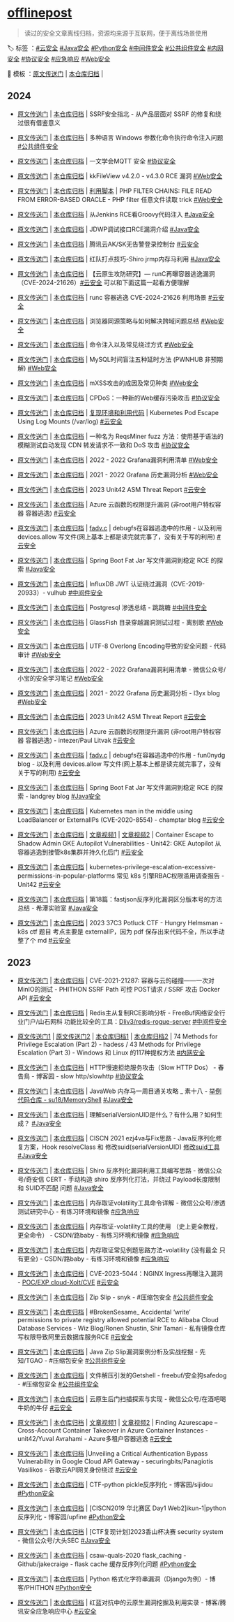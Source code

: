 # [offlinepost](https://github.com/tarimoe/offlinepost)
> 读过的安全文章离线归档，资源均来源于互联网，便于离线场景使用

🏷️ 标签 ：[#云安全](./云安全/) [#Java安全](./Java安全/) [#Python安全](./Python安全/) [#中间件安全](./中间件安全/) [#公共组件安全](./公共组件安全/) [#内网安全](./内网安全/) [#协议安全](./协议安全/) [#应急响应](./应急响应/) [#Web安全](./Web安全/)

📝 模板 ：[原文传送门]() | [本仓库归档]() | 

## 2024
+ [原文传送门](https://security.tencent.com/index.php/blog/msg/179) | [本仓库归档](./Web安全/SSRF安全指北%20-%20博客%20-%20腾讯安全应急响应中心.pdf) | SSRF安全指北 - 从产品层面对 SSRF 的修复和绕过很有借鉴意义
+ [原文传送门](https://flatt.tech/research/posts/batbadbut-you-cant-securely-execute-commands-on-windows/) | [本仓库归档](./公共组件安全/BatBadBut_%20You%20can't%20securely%20execute%20commands%20on%20Windows%20-%20Flatt%20Security%20Research.pdf) | 多种语言 Windows 参数化命令执行命令注入问题 [#公共组件安全](./公共组件安全/)

+ [原文传送门](https://blog.hackall.cn/pentestbase/801.html) | [本仓库归档](./协议安全/一文学会MQTT%20-%20Hack%20All%20Sec的博客.pdf) | 一文学会MQTT 安全 [#协议安全](./协议安全/)

+ [原文传送门](https://github.com/luelueking/kkFileView-v4.3.0-RCE-POC) | [本仓库归档](./Web安全/kkFileView-v4.3.0-RCE-POC-main.zip) | kkFileView v4.2.0 - v4.3.0  RCE 漏洞 [#Web安全](./Web安全/)

+ [原文传送门](https://www.synacktiv.com/en/publications/php-filter-chains-file-read-from-error-based-oracle) | [本仓库归档](.//Web安全/PHP%20filter%20chains_%20file%20read%20from%20error-based%20oracle.pdf) | [利用脚本](./Web安全/static/php_filter_chains_oracle_exploit-main.zip) | PHP FILTER CHAINS: FILE READ FROM ERROR-BASED ORACLE - PHP filter 任意文件读取 trick [#Web安全](./Web安全/)

+ [原文传送门](https://xz.aliyun.com/t/8231) | [本仓库归档](./Java安全/从Jenkins%20RCE看Groovy代码注入%20-%20先知社区.pdf) | 从Jenkins RCE看Groovy代码注入 [#Java安全](./Java安全/)

+ [原文传送门](https://forum.butian.net/share/1232) | [本仓库归档](./Java安全/奇安信攻防社区-JDWP调试接口RCE漏洞介绍.pdf) | JDWP调试接口RCE漏洞介绍 [#Java安全](./Java安全/)

+ [原文传送门](https://mp.weixin.qq.com/s/eZGfzdL1w3kf3hwIX1QoKA) | [本仓库归档](./云安全/腾讯云AK_SK无告警登录控制台.pdf) | 腾讯云AK/SK无告警登录控制台 [#云安全](./云安全/)

+ [原文传送门](https://mp.weixin.qq.com/s/CnkVVZ0fC7Dtylip205jtQ) | [本仓库归档](./Java安全/红队打点技巧-Shiro%20jrmp内存马利用.pdf) | 红队打点技巧-Shiro jrmp内存马利用 [#Java安全](./Java安全/)

+ [原文传送门](https://mp.weixin.qq.com/s/kMmeMusedbd1oeozUrX2gQ) | [本仓库归档](./云安全/runC再曝容器逃逸漏洞.md) | 【云原生攻防研究】— runC再曝容器逃逸漏洞（CVE-2024-21626）[#云安全](./云安全/) 可以和下面这篇一起看方便理解

+ [原文传送门](https://paper-dragon.github.io/note-book/CVE/CVE-2024-21626%E5%88%A9%E7%94%A8%E5%9C%BA%E6%99%AF.html) | [本仓库归档](./云安全/CVE-2024-21626%20利用场景%20_%20运维开发绿皮书.pdf) | runc 容器逃逸 CVE-2024-21626 利用场景 [#云安全](./云安全/)

+ [原文传送门](https://cloud.tencent.com/developer/article/1991900) | [本仓库归档](./Web安全/浏览器同源策略与如何解决跨域问题总结-腾讯云开发者社区-腾讯云.pdf) | 浏览器同源策略与如何解决跨域问题总结 [#Web安全](./Web安全/)

+ [原文传送门](https://blog.csdn.net/Manuffer/article/details/120672448) | [本仓库归档](./Web安全/命令注入以及常见绕过方式.pdf) | 命令注入以及常见绕过方式 [#Web安全](./Web安全/)

+ [原文传送门](https://www.cdxy.me/?p=789) | [本仓库归档](./Web安全/MySQL时间盲注五种延时方法%20(PWNHUB%20非预期解)%20-%20cdxy.pdf) | MySQL时间盲注五种延时方法 (PWNHUB 非预期解) [#Web安全](./Web安全/)

+ [原文传送门](https://wooyun.js.org/drops/mXSS%E6%94%BB%E5%87%BB%E7%9A%84%E6%88%90%E5%9B%A0%E5%8F%8A%E5%B8%B8%E8%A7%81%E7%A7%8D%E7%B1%BB.html) | [本仓库归档](./Web安全/mXSS攻击的成因及常见种类%20-%20gainover.pdf) | mXSS攻击的成因及常见种类 [#Web安全](./Web安全/)
+ [原文传送门](https://static.anquanke.com/download/b/security-geek-2019-q4/article-11.html) | [本仓库归档](./协议安全/安全客季刊%20-%20CPDoS：一种新的Web缓存污染攻击.pdf) | CPDoS：一种新的Web缓存污染攻击 [#协议安全](./协议安全/)

+ [原文传送门](https://www.aquasec.com/blog/kubernetes-security-pod-escape-log-mounts/) | [本仓库归档](./云安全/Kubernetes%20Pod%20Escape%20Using%20Log%20Mounts.pdf) | [复现环境和利用代码](./云安全/src/kube-pod-escape-master.zip) |  Kubernetes Pod Escape Using Log Mounts (/var/log) [#云安全](./云安全/)

+ [原文传送门](https://www.ndss-symposium.org/wp-content/uploads/2024-31-paper.pdf) | [本仓库归档](./协议安全/2024-31-paper-REQSMINER-%20Automated%20Discovery%20of%20CDN%20%20Forwarding%20Request%20Inconsistencies%20and%20DoS%20Attacks%20%20with%20Grammar-based%20Fuzzing.pdf) | 一种名为 ReqsMiner fuzz 方法：使用基于语法的模糊测试自动发现 CDN 转发请求不一致和 DoS 攻击 [#协议安全](./协议安全/)

+ [原文传送门](https://mp.weixin.qq.com/s/ul3-Hman7TJwlDDKGBoTXg) | [本仓库归档](./Web安全/Grafana漏洞利用清单.pdf) | 2022 - 2022 Grafana漏洞利用清单 [#Web安全](./Web安全/)

+ [原文传送门](https://l3yx.github.io/2023/08/06/Grafana-%E5%8E%86%E5%8F%B2%E6%BC%8F%E6%B4%9E%E5%88%86%E6%9E%90/) | [本仓库归档](./Web安全/Grafana%20历史漏洞分析%20_%20l3yx's%20blog.pdf) | 2021 - 2022 Grafana 历史漏洞分析 [#Web安全](./Web安全/)

+ [原文传送门](https://start.paloaltonetworks.com/rs/531-OCS-018/images/Unit42_ASM_Threat_Report_2023.pdf) | [本仓库归档](./云安全/Unit42_ASM_Threat_Report_2023.pdf) | 2023 Unit42 ASM Threat Report [#云安全](./云安全/)

+ [原文传送门](https://intezer.com/blog/cloud-security/royal-flush-privilege-escalation-vulnerability-in-azure-functions/) | [本仓库归档](./云安全/Privilege%20Escalation%20Vulnerability%20in%20Azure%20Functions%20-%20Intezer.pdf) | Azure 云函数的权限提升漏洞 (非root用户特权容器 容器逃逸) [#云安全](./云安全/)

+ [原文传送门](https://fun0nydg.github.io/2021/06/19/The-role-of-debugfs-in-container-escape.html) | [本仓库归档](./云安全/debugfs在容器逃逸中的作用.pdf) | [fadv.c](./云安全/src/c/fadv.c) | debugfs在容器逃逸中的作用 - 以及利用 devices.allow 写文件(网上基本上都是读完就完事了，没有关于写的利用) [#云安全](./云安全/)

+ [原文传送门](https://landgrey.me/blog/22/) | [本仓库归档](./Java安全/Spring%20Boot%20Fat%20Jar%20写文件漏洞到稳定%20RCE%20的探索.pdf) | Spring Boot Fat Jar 写文件漏洞到稳定 RCE 的探索 [#Java安全](./Java安全/)

+ [原文传送门](https://github.com/vulhub/vulhub/tree/master/influxdb/CVE-2019-20933) | [本仓库归档](./中间件安全/InfluxDB%20JWT%20认证绕过漏洞/README.zh-cn.md) | InfluxDB JWT 认证绕过漏洞（CVE-2019-20933）- vulhub [#中间件安全](./中间件安全/)

+ [原文传送门](https://tttang.com/archive/1547/) | [本仓库归档](./中间件安全/Postgresql%20渗透总结%20-%20跳跳糖.pdf) | Postgresql 渗透总结 - 跳跳糖 [#中间件安全](./中间件安全/)

+ [原文传送门](https://www.leavesongs.com/PENETRATION/glassfish-arbitrary-file-reading-vulnerability.html) | [本仓库归档](./Web安全/GlassFish%20目录穿越漏洞测试过程%20_%20离别歌.pdf) | GlassFish 目录穿越漏洞测试过程 - 离别歌 [#Web安全](./Web安全/)

+ [原文传送门](https://mp.weixin.qq.com/s/fcuKNfLXiFxWrIYQPq7OCg) | [本仓库归档](./Web安全/UTF-8%20Overlong%20Encoding导致的安全问题.pdf) | UTF-8 Overlong Encoding导致的安全问题 - 代码审计 [#Web安全](./Web安全/)

+ [原文传送门](https://mp.weixin.qq.com/s/ul3-Hman7TJwlDDKGBoTXg) | [本仓库归档](./Web安全/Grafana漏洞利用清单.pdf) | 2022 - 2022 Grafana漏洞利用清单 - 微信公众号/小宝的安全学习笔记 [#Web安全](./Web安全/)

+ [原文传送门](https://l3yx.github.io/2023/08/06/Grafana-%E5%8E%86%E5%8F%B2%E6%BC%8F%E6%B4%9E%E5%88%86%E6%9E%90/) | [本仓库归档](./Web安全/Grafana%20历史漏洞分析%20_%20l3yx's%20blog.pdf) | 2021 - 2022 Grafana 历史漏洞分析 - l3yx blog [#Web安全](./Web安全/)

+ [原文传送门](https://start.paloaltonetworks.com/rs/531-OCS-018/images/Unit42_ASM_Threat_Report_2023.pdf) | [本仓库归档](./云安全/Unit42_ASM_Threat_Report_2023.pdf) | 2023 Unit42 ASM Threat Report [#云安全](./云安全/)

+ [原文传送门](https://intezer.com/blog/cloud-security/royal-flush-privilege-escalation-vulnerability-in-azure-functions/) | [本仓库归档](./云安全/Privilege%20Escalation%20Vulnerability%20in%20Azure%20Functions%20-%20Intezer.pdf) | Azure 云函数的权限提升漏洞 (非root用户特权容器 容器逃逸) - intezer/Paul Litvak [#云安全](./云安全/)

+ [原文传送门](https://fun0nydg.github.io/2021/06/19/The-role-of-debugfs-in-container-escape.html) | [本仓库归档](./云安全/debugfs在容器逃逸中的作用.pdf) | [fadv.c](./云安全/src/c/fadv.c) | debugfs在容器逃逸中的作用 - fun0nydg blog - 以及利用 devices.allow 写文件(网上基本上都是读完就完事了，没有关于写的利用) [#云安全](./云安全/)

+ [原文传送门](https://landgrey.me/blog/22/) | [本仓库归档](./Java安全/Spring%20Boot%20Fat%20Jar%20写文件漏洞到稳定%20RCE%20的探索.pdf) | Spring Boot Fat Jar 写文件漏洞到稳定 RCE 的探索 - landgrey blog [#Java安全](./Java安全/)

+ [原文传送门](https://blog.champtar.fr/K8S_MITM_LoadBalancer_ExternalIPs/) | [本仓库归档](./云安全/Kubernetes%20man%20in%20the%20middle%20using%20LoadBalancer%20or%20ExternalIPs%20(CVE-2020-8554)%20_%20blog.champtar.fr.pdf) | Kubernetes man in the middle using LoadBalancer or ExternalIPs (CVE-2020-8554) - champtar blog [#云安全](./云安全/)

+ [原文传送门](https://unit42.paloaltonetworks.com/gke-autopilot-vulnerabilities/) | [本仓库归档](./云安全/Container%20Escape%20to%20Shadow%20Admin_%20GKE%20Autopilot%20Vulnerabilities.pdf) | [文章视频1](./云安全/static/GKE%20Autopilot%20-%20Pod%20Masquerading%20as%20Datadog%20Agent-0cZJklJxTQk.mp4) | [文章视频2](./云安全/static/GKE%20Autopilot%20-%20Unrestricted%20Administrator%20and%20Invisible%20Backdoor-4Dddhk1QclY.mp4) | Container Escape to Shadow Admin GKE Autopilot Vulnerabilities - Unit42: GKE Autopilot 从容器逃逸到接管k8s集群并持久化后门 [#云安全](./云安全/)

+ [原文传送门](https://www.paloaltonetworks.com/apps/pan/public/downloadResource?pagePath=/content/pan/en_US/resources/whitepapers/kubernetes-privilege-escalation-excessive-permissions-in-popular-platforms) | [本仓库归档](./云安全/kubernetes-privilege-escalation-excessive-permissions-in-popular-platforms.pdf) | kubernetes-privilege-escalation-excessive-permissions-in-popular-platforms 常见 k8s 引擎RBAC权限滥用调查报告 - Unit42 [#云安全](./云安全/)

+ [原文传送门](https://mp.weixin.qq.com/s/5mO1L5o8j_m6RYM6nO-pAA) | [本仓库归档](./Java安全/第18篇：fastjson反序列化漏洞区分版本号的方法总结.pdf) | 第18篇：fastjson反序列化漏洞区分版本号的方法总结 - 希潭实验室 [#Java安全](./Java安全/)

+ [原文传送门](https://www.rayanle.cat/potluckctf-2023-hungry-helmsman/) | [本仓库归档](./云安全/37C3%20Potluck%20CTF%20-%20Hungry%20Helmsman.md) | 2023 37C3 Potluck CTF - Hungry Helmsman - k8s ctf 题目 考点主要是 externalIP，因为 pdf 保存出来代码不全，所以手动整了个 md [#云安全](./云安全/)

## 2023
+ [原文传送门](https://www.leavesongs.com/PENETRATION/the-collision-of-containers-and-the-cloud-pentesting-a-MinIO.html) | [本仓库归档](./云安全/CVE-2021-21287_%20容器与云的碰撞——一次对MinIO的测试%20_%20离别歌.pdf) | CVE-2021-21287: 容器与云的碰撞——一次对MinIO的测试 - PHITHON SSRF Path 可控 POST请求 / SSRF 攻击 Docker API [#云安全](./云安全/)

+ [原文传送门](https://www.freebuf.com/articles/web/325035.html) | [本仓库归档](./中间件安全/Redis主从复制RCE影响分析%20-%20FreeBuf网络安全行业门户.pdf) | Redis主从复制RCE影响分析 - FreeBuf网络安全行业门户/山石网科 功能比较全的工具：[Dliv3/redis-rogue-server](https://github.com/Dliv3/redis-rogue-server) [#中间件安全](./中间件安全/)

+ [原文传送门1](https://hadess.io/74-methods-for-privilege-escalationpart-2/) | [原文传送门2](https://hadess.io/43-methods-for-privilege-escalation-part-3) | [本仓库归档1](./内网安全/74%20Methods%20for%20Privilege%20Escalation%20(Part%202)%20-%20HADESS.pdf) | [本仓库归档2](./内网安全/43%20Methods%20for%20Privilege%20Escalation%20(Part%203)%20-%20HADESS.pdf) | 74 Methods for Privilege Escalation (Part 2) - hadess / 43 Methods for Privilege Escalation (Part 3) - Windows 和 Linux 的117种提权方法 [#内网安全](./内网安全/)

+ [原文传送门](https://www.cnblogs.com/Cl0ud/p/13409171.html) | [本仓库归档](./协议安全/HTTP慢速拒绝服务攻击（Slow%20HTTP%20Dos）%20-%20春告鳥%20-%20博客园.pdf) | HTTP慢速拒绝服务攻击（Slow HTTP Dos） - 春告鳥 - 博客园 - slow http/slowhttp [#协议安全](./协议安全/)

+ [原文传送门](https://su18.org/post/memory-shell/) | [本仓库归档](./Java安全/JavaWeb%20内存马一周目通关攻略%20_%20素十八.pdf) | JavaWeb 内存马一周目通关攻略 _ 素十八 - [举例代码仓库 - su18/MemoryShell](https://github.com/su18/MemoryShell) [#Java安全](./Java安全/)

+ [原文传送门](https://www.cnblogs.com/xuxinstyle/p/11394358.html) | [本仓库归档](./Java安全/理解serialVersionUID是什么？有什么用？如何生成？%20-%20后知、后觉%20-%20博客园.pdf) | 理解serialVersionUID是什么？有什么用？如何生成？ [#Java安全](./Java安全/)

+ [原文传送门](https://www.anquanke.com/post/id/249651#h2-0) | [本仓库归档](./Java安全/Java反序列化FIX-修改suid-CISCN%202021%20ezj4va与Fix思路-安全客%20-%20安全资讯平台.pdf) | CISCN 2021 ezj4va与Fix思路 - Java反序列化修复方案，Hook resolveClass 和 修改suid(serialVersionUID) [修改suid工具](https://github.com/GraxCode/JByteMod-Beta) [#Java安全](./Java安全/)

+ [原文传送门](https://mp.weixin.qq.com/s/WDmj4-2lB-hlf_Fm_wDiOg) | [本仓库归档](./Java安全/Shiro%20反序列化漏洞利用工具编写思路.pdf) | Shiro 反序列化漏洞利用工具编写思路 - 微信公众号/奇安信 CERT - 手动构造 shiro 反序列化打法，并绕过 Payload长度限制 和 SUID不匹配 问题 [#Java安全](./Java安全/)

+ [原文传送门](https://mp.weixin.qq.com/s/70iCvw_5RExux2Kpk__SAQ) | [本仓库归档](./应急响应/内存取证volatility工具命令详解.pdf) | 内存取证volatility工具命令详解 - 微信公众号/渗透测试研究中心 - 有练习环境和镜像 [#应急响应](./应急响应/)

+ [原文传送门](https://blog.csdn.net/m0_68012373/article/details/127419463) | [本仓库归档](./应急响应/内存取证-volatility工具的使用%20（史上更全教程，更全命令）-CSDN博客.pdf) | 内存取证-volatility工具的使用 （史上更全教程，更全命令） - CSDN/路baby - 有练习环境和镜像 [#应急响应](./应急响应/)

+ [原文传送门](https://blog.csdn.net/m0_68012373/article/details/129038773) | [本仓库归档](./应急响应/内存取证常见例题思路方法-volatility%20(没有最全%20只有更全)_内存取证题目_路baby的博客-CSDN博客.pdf) | 内存取证常见例题思路方法-volatility (没有最全 只有更全) - CSDN/路baby - 有练习环境和镜像 [#应急响应](./应急响应/)

+ [原文传送门](https://mp.weixin.qq.com/s/a_87y1LByZfiAlJzJlEtJw) | [本仓库归档](./云安全/CVE-2023-5044：NGINX%20Ingress再曝注入漏洞.pdf) | CVE-2023-5044：NGINX Ingress再曝注入漏洞 - [POC/EXP cloud-Xolt/CVE](https://github.com/cloud-Xolt/CVE) [#云安全](./云安全/)

+ [原文传送门](https://res.cloudinary.com/snyk/image/upload/v1528192501/zip-slip-vulnerability/technical-whitepaper.pdf) | [本仓库归档](./公共组件安全/Zip%20Slip.pdf) | Zip Slip - snyk - #压缩包安全 [#公共组件安全](./公共组件安全/)


+ [原文传送门](https://www.wiz.io/blog/brokensesame-accidental-write-permissions-to-private-registry-allowed-potential-r) | [本仓库归档](./云安全/#BrokenSesame_%20Accidental%20‘write’%20permissions%20to%20private%20registry%20allowed%20potential%20RCE%20to%20Alibaba%20Cloud%20Database%20Services%20_%20Wiz%20Blog.pdf) | #BrokenSesame_ Accidental ‘write’ permissions to private registry allowed potential RCE to Alibaba Cloud Database Services - Wiz Blog/Ronen Shustin, Shir Tamari - 私有镜像仓库写权限导致阿里云数据库服务RCE [#云安全](./云安全/)

+ [原文传送门](http://xz.aliyun.com/t/12081) | [本仓库归档](./Java安全/DocSys_zt_zip_springintegrationzip_Java_Zip_Slip漏洞案例分析及实战挖掘_先知社区.pdf) | Java Zip Slip漏洞案例分析及实战挖掘 - 先知/TGAO - #压缩包安全 [#公共组件安全](./公共组件安全/)

+ [原文传送门](https://www.freebuf.com/articles/others-articles/229928.html) | [本仓库归档](./Java安全/PHPOKCMS_Jspxcms_文件解压引发的Getshell_FreeBuf网络安全行业门户.pdf) | 文件解压引发的Getshell - freebuf/安全狗safedog - #压缩包安全 [#公共组件安全](./公共组件安全/)

+ [原文传送门](https://mp.weixin.qq.com/s/jxDPMYXQMMHcEf2Gf5o62Q) | [本仓库归档](./云安全/云原生后门扫描探索与实现.pdf) | 云原生后门扫描探索与实现 - 微信公众号/在酒吧喝牛奶的牛仔 [#云安全](./云安全/)

+ [原文传送门](https://unit42.paloaltonetworks.com/azure-container-instances/) | [本仓库归档](./云安全/Cross-Account%20Container%20Takeover%20in%20Azure%20Container%20Instances.pdf) | [文章视频1](./云安全/static/Azurescape%20Part%201%20-%20From%20Malicious%20Container%20to%20Full-Cluster%20Admin-YfZBwKP18CQ.mp4) | [文章视频2](./云安全/static/Azurescape%20Part%202%20-%20Another%20Route%20to%20Admin%20–%20Bridge%20Server-Side%20Request%20Forgery%20(SSRF)-7Alea_9oZgU.mp4) | Finding Azurescape – Cross-Account Container Takeover in Azure Container Instances - unit42/Yuval Avrahami - Azure多租户容器逃逸  [#云安全](./云安全/)

+ [原文传送门](https://securingbits.com/bypassing-google-cloud-api-gateway) | [本仓库归档](./云安全/ESPv2CVE-2023-30845-Unveiling%20a%20Critical%20Authentication%20Bypass%20Vulnerability%20in%20Google%20Cloud%20API%20Gateway.pdf) |Unveiling a Critical Authentication Bypass Vulnerability in Google Cloud API Gateway - securingbits/Panagiotis Vasilikos - 谷歌云API网关身份绕过 [#云安全](./云安全/)

+ [原文传送门](https://www.cnblogs.com/sijidou/p/16305695.html) | [本仓库归档](./Python安全/无回显-CTF-python%20pickle反序列化%20-%20sijidou%20-%20博客园.pdf) | CTF-python pickle反序列化 - 博客园/sijidou [#Python安全](./Python安全/)

+ [原文传送门](https://www.cnblogs.com/upfine/p/16638147.html) | [本仓库归档](jwt爆破-pickle-[CISCN2019%20华北赛区%20Day1%20Web2]ikun-1_python反序列化%20-%20upfine%20-%20博客园.pdf) | [CISCN2019 华北赛区 Day1 Web2]ikun-1|python反序列化 - 博客园/upfine [#Python安全](./Python安全/)

+ [原文传送门](https://mp.weixin.qq.com/s/nlTfCG6-9JAUT1ESMdH3Zg) | [本仓库归档](./Java安全/[CTF复现计划]2023香山杯决赛%20security%20system-jackson.pdf) | [CTF复现计划]2023香山杯决赛 security system - 微信公众号/大头SEC [#Java安全](./Java安全/)

+ [原文传送门](https://github.com/jakecraige/ctf/tree/master/csaw-quals-2020/flask_caching) | [本仓库归档](./Python安全/flask_caching-cache_page.zip) | csaw-quals-2020 flask_caching - Github/jakecraige - flask cache 缓存反序列化问题 [#Python安全](./Python安全/)

+ [原文传送门](https://www.leavesongs.com/PENETRATION/python-string-format-vulnerability.html) | [本仓库归档](./Python安全/Python%20格式化字符串漏洞（Django为例）%20_%20离别歌.pdf) | Python 格式化字符串漏洞（Django为例）- 博客/PHITHON [#Python安全](./Python安全/)

+ [原文传送门](https://security.tencent.com/index.php/blog/msg/183) | [本仓库归档](./云安全/红蓝对抗中的云原生漏洞挖掘及利用实录%20-%20博客%20-%20腾讯安全应急响应中心.pdf) | 红蓝对抗中的云原生漏洞挖掘及利用实录 - 博客/腾讯安全应急响应中心 [#云安全](./云安全/)
